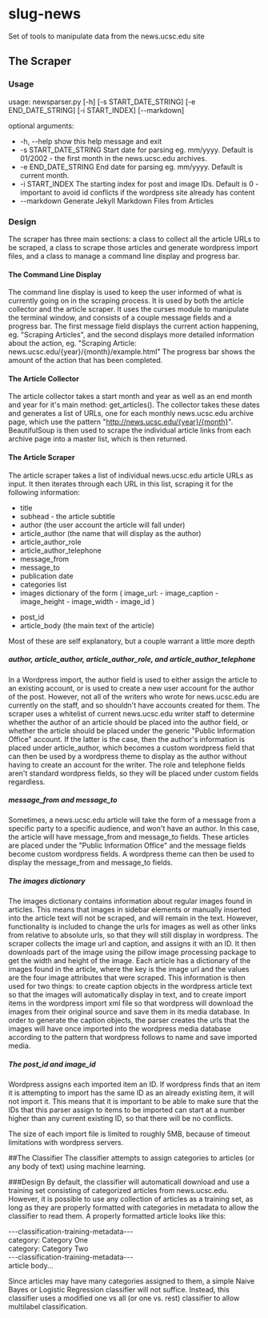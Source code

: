 # slug-news
Set of tools to manipulate data from the news.ucsc.edu site


## The Scraper

### Usage

usage: newsparser.py [-h] [-s START_DATE_STRING] [-e END_DATE_STRING]
                     [-i START_INDEX] [--markdown]

optional arguments:
*  -h, --help            show this help message and exit
*  -s START_DATE_STRING  Start date for parsing eg. mm/yyyy. Default is 01/2002 - the first month in the news.ucsc.edu archives.
*  -e END_DATE_STRING    End date for parsing eg. mm/yyyy. Default is current month.
*  -i START_INDEX        The starting index for post and image IDs. Default is 0 - important to avoid id conflicts if the wordpress site  already has content
*  --markdown            Generate Jekyll Markdown Files from Articles

### Design

The scraper has three main sections: a class to collect all the article URLs to be scraped, a class to scrape those articles and generate wordpress import files, and a class to manage a command line display and progress bar.

#### The Command Line Display

The command line display is used to keep the user informed of what is currently going on in the scraping process.  It is used by both the article collector and the article scraper.  It uses the curses module to manipulate the terminal window, and consists of a couple message fields and a progress bar.  The first message field displays the current action happening, eg. "Scraping Articles", and the second displays more detailed information about the action, eg. "Scraping Article: news.ucsc.edu/{year}/{month}/example.html"  The progress bar shows the amount of the action that has been completed.

#### The Article Collector

The article collector takes a start month and year as well as an end month and year for it's main method: get_articles().  The collector takes these dates and generates a list of URLs, one for each monthly news.ucsc.edu archive page, which use the pattern "http://news.ucsc.edu/{year}/{month}".  BeautifulSoup is then used to scrape the individual article links from each archive page into a master list, which is then returned.

#### The Article Scraper

The article scraper takes a list of individual news.ucsc.edu article URLs as input.  It then iterates through each URL in this list, scraping it for the following information:

* title
* subhead - the article subtitle
* author (the user account the article will fall under)
* article_author (the name that will display as the author)
* article_author_role
* article_author_telephone
* message_from
* message_to
* publication date
* categories list
* images dictionary of the form ( image_url:    - image_caption
                                   				- image_height
                                    			- image_width
                                    			- image_id )
- post_id
- article_body (the main text of the article)

Most of these are self explanatory, but a couple warrant a little more depth

##### author, article_author, article_author_role, and article_author_telephone

In a Wordpress import, the author field is used to either assign the article to an existing account, or is used to create a new user account for the author of the post.  However, not all of the writers who wrote for news.ucsc.edu are currently on the staff, and so shouldn't have accounts created for them.  The scraper uses a whitelist of current news.ucsc.edu writer staff to determine whether the author of an article should be placed into the author field, or whether the article should be placed under the generic "Public Information Office" account.  If the latter is the case, then the author's information is placed under article_author, which becomes a custom wordpress field that can then be used by a wordpress theme to display as the author without having to create an account for the writer. The role and telephone fields aren't standard wordpress fields, so they will be placed under custom fields regardless.

##### message_from and message_to

Sometimes, a news.ucsc.edu article will take the form of a message from a specific party to a specific audience, and won't have an author.  In this case, the article will have message_from and message_to fields.  These articles are placed under the "Public Information Office"  and the message fields become custom wordpress fields. A wordpress theme can then be used to display the message_from and message_to fields.

##### The images dictionary

The images dictionary contains information about regular images found in articles.  This means that images in sidebar elements or manually inserted into the article text will not be scraped, and will remain in the text.  However, functionality is included to change the urls for images as well as other links from relative to absolute urls, so that they will still display in wordpress. The scraper collects the image url and caption, and assigns it with an ID.  It then downloads part of the image using the pillow image processing package to get the width and height of the image.  Each article has a dictionary of the images found in the article, where the key is the image url and the values are the four image attributes that were scraped.  This information is then used for two things: to create caption objects in the wordpress article text so that the images will automatically display in text, and to create import items in the wordpress import xml file so that wordpress will download the images from their original source and save them in its media database.  In order to generate the caption objects, the parser creates the urls that the images will have once imported into the wordpress media database according to the pattern that wordpress follows to name and save imported media.

##### The post_id and image_id

Wordpress assigns each imported item an ID. If wordpress finds that an item it is attempting to import has the same ID as an already existing item, it will not import it. This means that it is important to be able to make sure that the IDs that this parser assign to items to be imported can start at a number higher than any current existing ID, so that there will be no conflicts.


The size of each import file is limited to roughly 5MB, because of timeout limitations with wordpress servers.

##The Classifier
The classifier attempts to assign categories to articles (or any body of text) using machine learning.

###Design
By default, the classifier will automaticall download and use a training set consisting of categorized articles from news.ucsc.edu.  However, it is possible to use any collection of articles as a training set, as long as they are properly formatted with categories in metadata to allow the classifier to read them.  A properly formatted article looks like this:

---classification-training-metadata---  
category: Category One  
category: Category Two  
---classification-training-metadata---  
article body...  

Since articles may have many categories assigned to them, a simple Naive Bayes or Logistic Regression classifier will not suffice.  Instead, this classifier uses a modified one vs all (or one vs. rest) classifier to allow multilabel classification.  








